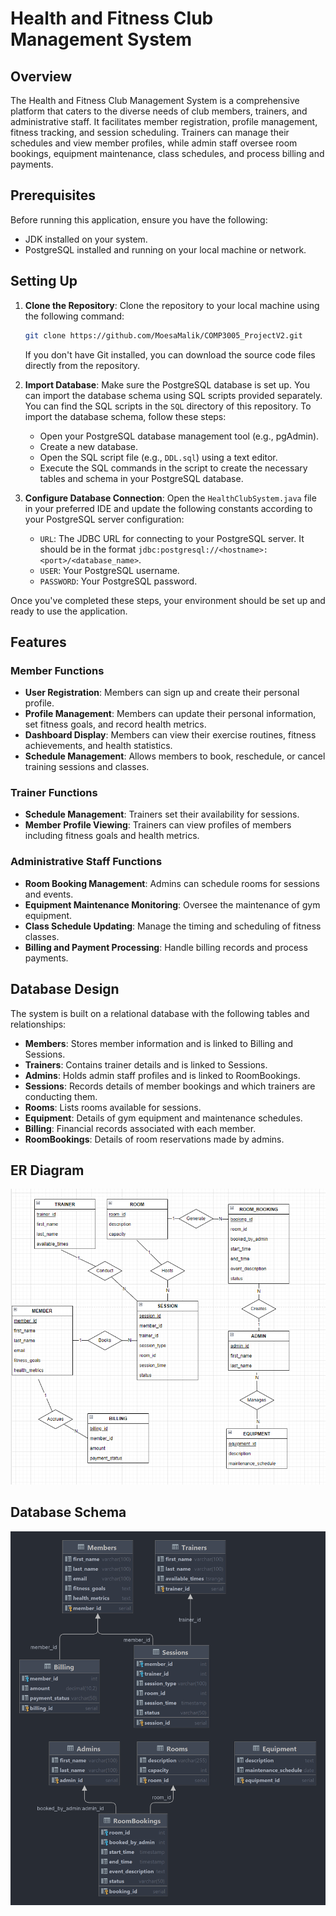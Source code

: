 # Health and Fitness Club Management System

## Overview

The Health and Fitness Club Management System is a comprehensive platform that caters to the diverse needs of club members, trainers, and administrative staff. It facilitates member registration, profile management, fitness tracking, and session scheduling. Trainers can manage their schedules and view member profiles, while admin staff oversee room bookings, equipment maintenance, class schedules, and process billing and payments.

## Prerequisites
Before running this application, ensure you have the following:

- JDK installed on your system.
- PostgreSQL installed and running on your local machine or network.


## Setting Up
1. **Clone the Repository**: Clone the repository to your local machine using the following command:
   ```bash
   git clone https://github.com/MoesaMalik/COMP3005_ProjectV2.git
   ```
   If you don't have Git installed, you can download the source code files directly from the repository.


2. **Import Database**: Make sure the PostgreSQL database is set up. You can import the database schema using SQL scripts provided separately. You can find the SQL scripts in the `SQL` directory of this repository. To import the database schema, follow these steps:
   - Open your PostgreSQL database management tool (e.g., pgAdmin).
   - Create a new database.
   - Open the SQL script file (e.g., `DDL.sql`) using a text editor.
   - Execute the SQL commands in the script to create the necessary tables and schema in your PostgreSQL database.


3. **Configure Database Connection**: Open the `HealthClubSystem.java` file in your preferred IDE and update the following constants according to your PostgreSQL server configuration:
   - `URL`: The JDBC URL for connecting to your PostgreSQL server. It should be in the format `jdbc:postgresql://<hostname>:<port>/<database_name>`.
   - `USER`: Your PostgreSQL username.
   - `PASSWORD`: Your PostgreSQL password.

Once you've completed these steps, your environment should be set up and ready to use the application.

## Features

### Member Functions
- **User Registration**: Members can sign up and create their personal profile.
- **Profile Management**: Members can update their personal information, set fitness goals, and record health metrics.
- **Dashboard Display**: Members can view their exercise routines, fitness achievements, and health statistics.
- **Schedule Management**: Allows members to book, reschedule, or cancel training sessions and classes.

### Trainer Functions
- **Schedule Management**: Trainers set their availability for sessions.
- **Member Profile Viewing**: Trainers can view profiles of members including fitness goals and health metrics.

### Administrative Staff Functions
- **Room Booking Management**: Admins can schedule rooms for sessions and events.
- **Equipment Maintenance Monitoring**: Oversee the maintenance of gym equipment.
- **Class Schedule Updating**: Manage the timing and scheduling of fitness classes.
- **Billing and Payment Processing**: Handle billing records and process payments.

## Database Design

The system is built on a relational database with the following tables and relationships:

- **Members**: Stores member information and is linked to Billing and Sessions.
- **Trainers**: Contains trainer details and is linked to Sessions.
- **Admins**: Holds admin staff profiles and is linked to RoomBookings.
- **Sessions**: Records details of member bookings and which trainers are conducting them.
- **Rooms**: Lists rooms available for sessions.
- **Equipment**: Details of gym equipment and maintenance schedules.
- **Billing**: Financial records associated with each member.
- **RoomBookings**: Details of room reservations made by admins.

## ER Diagram

![er_diagram.png](/Documentation/er_diagram.png)


## Database Schema

![relation_schema.png](/Documentation/relation_schema.png)
